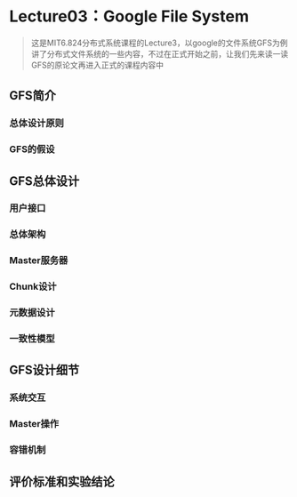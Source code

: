 # Lecture03：Google File System

> 这是MIT6.824分布式系统课程的Lecture3，以google的文件系统GFS为例讲了分布式文件系统的一些内容，不过在正式开始之前，让我们先来读一读GFS的原论文再进入正式的课程内容中

## GFS简介

### 总体设计原则



### GFS的假设



## GFS总体设计

### 用户接口



### 总体架构





### Master服务器



### Chunk设计



### 元数据设计



### 一致性模型



## GFS设计细节

### 系统交互



### Master操作



### 容错机制



## 评价标准和实验结论